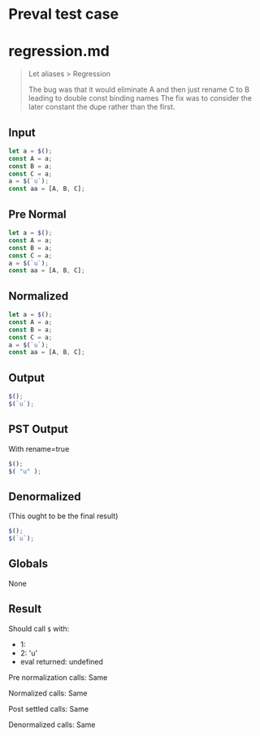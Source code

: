# Preval test case

# regression.md

> Let aliases > Regression
>
> The bug was that it would eliminate A and then just rename C to B leading to double const binding names
> The fix was to consider the later constant the dupe rather than the first.

## Input

`````js filename=intro
let a = $();
const A = a;
const B = a;
const C = a;
a = $(`u`);
const aa = [A, B, C];
`````

## Pre Normal


`````js filename=intro
let a = $();
const A = a;
const B = a;
const C = a;
a = $(`u`);
const aa = [A, B, C];
`````

## Normalized


`````js filename=intro
let a = $();
const A = a;
const B = a;
const C = a;
a = $(`u`);
const aa = [A, B, C];
`````

## Output


`````js filename=intro
$();
$(`u`);
`````

## PST Output

With rename=true

`````js filename=intro
$();
$( "u" );
`````

## Denormalized

(This ought to be the final result)


`````js filename=intro
$();
$(`u`);
`````

## Globals

None

## Result

Should call `$` with:
 - 1: 
 - 2: 'u'
 - eval returned: undefined

Pre normalization calls: Same

Normalized calls: Same

Post settled calls: Same

Denormalized calls: Same
